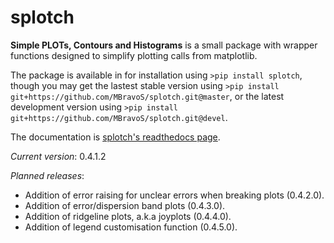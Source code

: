 # splotch
**Simple PLOTs, Contours and Histograms** is a small package with wrapper functions designed to simplify plotting calls from matplotlib.

The package is available in for installation using `>pip install splotch`, though you may get the lastest stable version using `>pip install git+https://github.com/MBravoS/splotch.git@master`, or the latest development version using `>pip install git+https://github.com/MBravoS/splotch.git@devel`.

The documentation is [splotch's readthedocs page](https://splotch.readthedocs.io/en/latest/). 

*Current version*: 0.4.1.2

*Planned releases*:
* Addition of error raising for unclear errors when breaking plots (0.4.2.0).
* Addition of error/dispersion band plots (0.4.3.0).
* Addition of ridgeline plots, a.k.a joyplots (0.4.4.0).
* Addition of legend customisation function (0.4.5.0).
